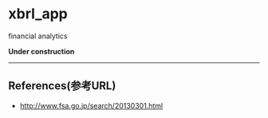 # xbrl_app
financial analytics

**Under construction**
***
## References(参考URL)
* http://www.fsa.go.jp/search/20130301.html
